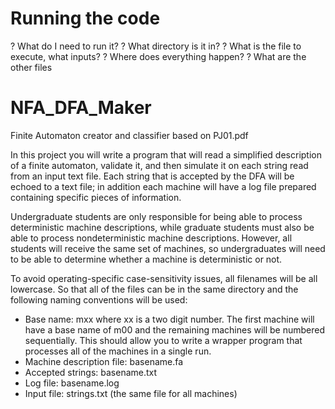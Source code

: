# Running the code
? What do I need to run it?
? What directory is it in?
? What is the file to execute, what inputs?
? Where does everything happen?
? What are the other files

# NFA_DFA_Maker
Finite Automaton creator and classifier based on PJ01.pdf

In this project you will write a program that will read a simplified description of a finite
automaton, validate it, and then simulate it on each string read from an input text file. Each
string that is accepted by the DFA will be echoed to a text file; in addition each machine will
have a log file prepared containing specific pieces of information.

Undergraduate students are only responsible for being able to process deterministic machine
descriptions, while graduate students must also be able to process nondeterministic machine
descriptions. However, all students will receive the same set of machines, so undergraduates
will need to be able to determine whether a machine is deterministic or not.

To avoid operating-specific case-sensitivity issues, all filenames will be all lowercase. So that all
of the files can be in the same directory and the following naming conventions will be used:
* Base name: mxx where xx is a two digit number. The first machine will have a base name of m00 and the remaining machines will be numbered sequentially. This should allow you to write a wrapper program that processes all of the machines in a single run.
* Machine description file: basename.fa
* Accepted strings: basename.txt
* Log file: basename.log
* Input file: strings.txt (the same file for all machines)
